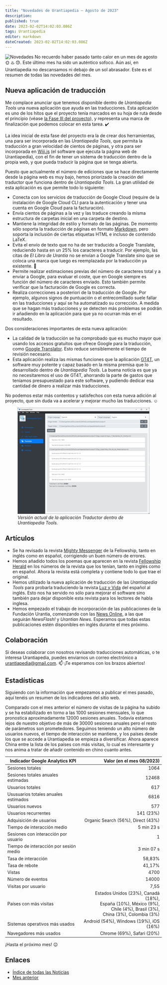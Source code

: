 ```yaml
---
title: "Novedades de Urantiapedia — Agosto de 2023"
description: 
published: true
date: 2023-02-02T14:02:03.086Z
tags: Urantiapedia
editor: markdown
dateCreated: 2023-02-02T14:02:03.086Z
---
```


<img src="/_assets/svg/icon-news.svg" alt="Novedades" style="width: 80px;"> No recuerdo haber pasado tanto calor en un mes de agosto :sun_with_face: :hotsprings: :sweat:. Este último mes ha sido un auténtico sofoco. Aún así, en Urantiapedia no descansamos ni debajo de un sol abrasador. Este es el resumen de todas las novedades del mes.

## Nueva aplicación de traducción

Me complace anunciar que tenemos disponible dentro de _Urantiapedia Tools_ una nueva aplicación que ayuda en las traducciones. Esta aplicación es uno de los hitos que el proyecto tenía marcados en su hoja de ruta desde el principio (véase [la Fase III del proyecto](/es/help/phases#fase-iii-traductor)), y representa una marca de finalización que podemos colocar en esta tarea. :heavy_check_mark:

La idea inicial de esta fase del proyecto era la de crear dos herramientas, una para ser incorporada en las _Urantiapedia Tools_, que permita la traducción a gran velocidad de cientos de páginas, y otra para ser incorporada en [Wiji.js](https://js.wiki/) (el software que ejecuta la página web de Urantiapedia), con el fin de tener un sistema de traducción dentro de la propia web, y que pueda traducir la página que se tenga abierta.

Puesto que actualmente el número de ediciones que se hace directamente desde la página web es muy bajo, hemos priorizado la creación del traductor que funciona dentro de _Urantiapedia Tools_. La gran utilidad de esta aplicación es que permite todo lo siguiente:
- Conecta con los servicios de traducción de Google Cloud (require de la instalación de Google Cloud CLI para la autenticación y tener una cuenta en Google Cloud para la facturación).
- Envía cientos de páginas a la vez y las traduce creando la misma estructura de carpetas inicial en una carpeta de destino.
- Mantiene la integridad de estilo y formato de las páginas. De momento sólo soporta la traducción de páginas en formato [Markdown](/es/help/markdown), pero soporta la inclusión de ciertas etiquetas HTML e incluso de contenido LaTeX.
- Evita el envío de texto que no ha de ser traducido a Google Translate, reduciendo hasta en un 25% los caracteres a traducir. Por ejemplo, las citas de _El Libro de Urantia_ no se envían a Google Translate sino que se coloca una marca que luego es reemplazada por la traducción ya existente. :clap:
- Permite realizar estimaciones previas del número de caracteres total y a enviar a Google, para evaluar el coste, que en Google siempre es función del número de caracteres enviado. Esto también permite verificar que la facturación de Google es correcta.
- Realiza correcciones a posteriori de la traducción de Google. Por ejemplo, algunos signos de puntuación o el entrecomillado suele fallar en las traducciones y aquí se ha automatizado su corrección. A medida que se hagan más traducciones y se detecten más problemas se podrán ir añadiendo en la aplicación para que ya no ocurran más en el resultado.

Dos consideraciones importantes de esta nueva aplicación:
- La calidad de la traducción se ha comprobado que es mucho mayor que usando los accesos gratuitos que ofrece Google para la traducción, como [Google Translator](https://translate.google.com/). Esto reduce sensiblemente el tiempo de revisión necesario.
- Esta aplicación realiza las mismas funciones que la aplicación [GT4T](http://gt4t.net/), un software muy potente y capaz basado en la misma premisa que lo desarrollado dentro de _Urantiapedia Tools_. La buena noticia es que ya no necesitaremos el uso de GT4T, ahorrando la parte de gastos que teníamos presupuestado para este software, y pudiendo dedicar esa cantidad de dinero a realizar más traducciones.

No podemos estar más contentos y satisfechos con esta nueva adición al proyecto, que sin duda va a acelerar y mejorar mucho las traducciones. :relaxed:

<figure id="Sample_fig_1" class="image urantiapedia">
<img src="/image/uptools_translate.jpg">
<figcaption><em>Versión actual de la aplicación Traductor dentro de Urantiapedia Tools.</em></figcaption>
</figure>

## Artículos

* Se ha revisado la revista [Mighty Messenger](/es/index/articles_mighty_messenger) de la Fellowship, tanto en inglés como en español, corrigiendo un buen número de errores.
* Hemos añadido todos los poemas que aparecen en la revista [Fellowship Herald](/es/index/articles_herald) en los números de la revista que los tenían, tanto en inglés como en español. Ahora la revista está completa y contiene todo lo que trae el original.
* Hemos utilizado la nueva aplicación de traducción de las _Urantiapedia Tools_ para probarla traduciendo la revista [Luz y Vida](/es/index/articles_luz_y_vida) del español al inglés. Esto nos ha servido no sólo para mejorar el software sino también para dejar disponible esta revista para los lectores de habla inglesa.
* Hemos empezado el trabajo de incorporación de las publicaciones de la Fundación Urantia, comenzando con las [News Online](/es/index/articles), a las que seguirán _NewsFlash!_ y _Urantian News_. Esperamos que todas estas publicaciones estén disponibles en inglés durante el mes próximo.

## Colaboración

Si deseas colaborar con nosotros revisando traducciones automáticas, o te interesa Urantiapedia, puedes enviarnos un correo electrónico a urantiapedia@gmail.com. :mailbox: ¡Te esperamos con los brazos abiertos!

## Estadísticas

Siguiendo con la información que empezamos a publicar el mes pasado, aquí tenéis un resumen de los indicadores del sitio web.

Comparado con el mes anterior el número de visitas de la página ha subido y se ha estabilizado en torno a las 1000 sesiones mensuales, lo que pronostica aproximadamente 12000 sesiones anuales. Todavía estamos lejos de nuestro objetivo de más de 30000 sesiones anuales pero el resto de parámetros son prometedores. Seguimos teniendo un alto número de usuarios nuevos, el tiempo de interacción se mantiene, y los países desde los que se accede a Urantiapedia se empieza a diversificar. Ahora aparece China entre la lista de los países con más visitas, lo cual es interesante y nos anima a tratar de añadir contenido en chino cuanto antes.

Indicador Google Analytics KPI | Valor (en el mes 08/2023)
--- | ---:
Sesiones totales | 1064
Sesiones totales anuales estimadas | 12468
Usuarios totales | 617
Ususuarios totales anuales estimados | 6816
Usuarios nuevos | 577
Usuarios recurrentes | 141 (23%)
Adquisición de usuarios | Organic Search (56%), Direct (43%)
Tiempo de interacción medio | 5 min 23 s
Sesiones con interacción por usuario | 1
Tiempo de interacción por sesión medio | 3 min 07 s
Tasa de interacción | 58,83%
Tasa de rebote | 41,17%
Vistas | 4700
Número de eventos | 14000
Visitas por usuario | 7,55
Países con más visitas | Estados Unidos (23%), Canadá (18%), <br>España (10%), México (9%), <br>Chile (4%), Brasil (3%), <br>China (3%), Colombia (3%)
Sistemas operativos más usados | Android (54%), Windows (19%), iOS (16%)
Navegadores más usados | Chrome (69%), Safari (20%)

¡Hasta el próximo mes! :wink:

## Enlaces

- [Índice de todas las Noticias](/es/news)
- [Mes anterior](/es/news/2023/07)